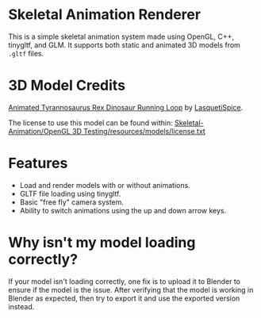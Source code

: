 # Skeletal Animation Renderer
This is a simple skeletal animation system made using OpenGL, C++, tinygltf, and GLM. It supports both static and animated 3D models from `.gltf` files.

# 3D Model Credits
[Animated Tyrannosaurus Rex Dinosaur Running Loop](https://sketchfab.com/3d-models/animated-tyrannosaurus-rex-dinosaur-running-loop-38007d947ae74dea83988cb0b08ee053) by [LasquetiSpice](https://sketchfab.com/LasquetiSpice).

The license to use this model can be found within: [Skeletal-Animation/OpenGL 3D Testing/resources/models/license.txt](https://github.com/BJL156/Skeletal-Animation/blob/main/OpenGL%203D%20Testing/resources/models/license.txt)

# Features
- Load and render models with or without animations.
- GLTF file loading using tinygltf.
- Basic "free fly" camera system.
- Ability to switch animations using the up and down arrow keys.

# Why isn't my model loading correctly?
If your model isn't loading correctly, one fix is to upload it to Blender to ensure if the model is the issue. After verifying that the model is working in Blender as expected, then try to export it and use the exported version instead.
